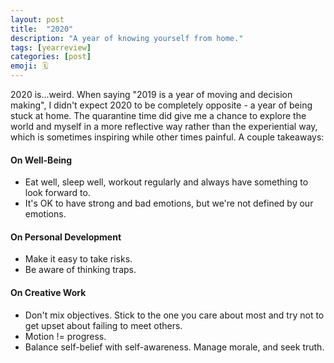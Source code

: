 ```yaml
---
layout: post
title:  "2020"
description: "A year of knowing yourself from home."
tags: [yearreview]
categories: [post]
emoji: 🗓️
--- 
```


2020 is...weird. When saying "2019 is a year of moving and decision making", I didn't expect 2020 to be completely opposite - a year of being stuck at home. The quarantine time did give me a chance to explore the world and myself in a more reflective way rather than the experiential way, which is sometimes inspiring while other times painful. A couple takeaways: 

#### On Well-Being
* Eat well, sleep well, workout regularly and always have something to look forward to. 
* It's OK to have strong and bad emotions, but we're not defined by our emotions. 

#### On Personal Development
* Make it easy to take risks.
* Be aware of thinking traps.

#### On Creative Work
* Don't mix objectives. Stick to the one you care about most and try not to get upset about failing to meet others.
* Motion != progress.
* Balance self-belief with self-awareness. Manage morale, and seek truth.
